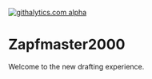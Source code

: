 [![githalytics.com alpha](https://cruel-carlota.pagodabox.com/f928eee95f96d5d96a0ad8c83ea87864 "githalytics.com")](http://githalytics.com/thomaskipar/zapfmaster2000)

Zapfmaster2000
==============

Welcome to the new drafting experience.
